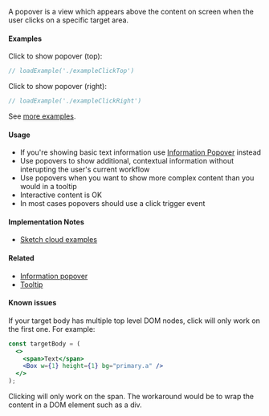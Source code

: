 A popover is a view which appears above the content on screen when the user clicks on a specific target area.

#### Examples

Click to show popover (top):

```jsx
// loadExample('./exampleClickTop')
```

Click to show popover (right):

```jsx
// loadExample('./exampleClickRight')
```

See [more examples](http://ui.zenefits.com/app/stories/?selectedKind=overlays|Popover).

#### Usage

- If you're showing basic text information use [Information Popover](#!/InformationPopover) instead
- Use popovers to show additional, contextual information without interupting the user's current workflow
- Use popovers when you want to show more complex content than you would in a tooltip
- Interactive content is OK
- In most cases popovers should use a click trigger event

#### Implementation Notes

- [Sketch cloud examples](https://sketch.cloud/s/8yRwY/all/react-library/z-popover)

#### Related

- [Information popover](#!/InformationPopover)
- [Tooltip](#!/Tooltip)

#### Known issues

If your target body has multiple top level DOM nodes, click will only work on the first one. For example:

```jsx static
const targetBody = (
  <>
    <span>Text</span>
    <Box w={1} height={1} bg="primary.a" />
  </>
);
```

Clicking will only work on the span. The workaround would be to wrap the content in a DOM element such as a div.
